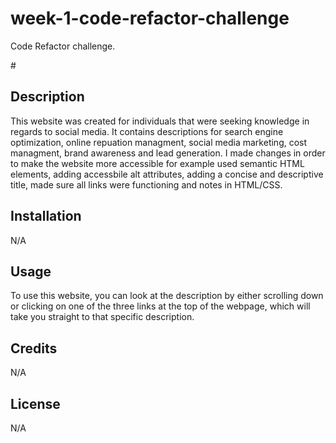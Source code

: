 # week-1-code-refactor-challenge

Code Refactor challenge.

#<Horiseon Social Solutions Services>

## Description

This website was created for individuals that were seeking knowledge in regards to social media. It contains descriptions for search engine optimization, online repuation managment, social media marketing, cost managment, brand awareness and lead generation. I made changes in order to make the website more accessible for example used semantic HTML elements, adding accessbile alt attributes, adding a concise and descriptive title, made sure all links were functioning and notes in HTML/CSS.

## Installation

N/A

## Usage

To use this website, you can look at the description by either scrolling down or clicking on one of the three links at the top of the webpage, which will take you straight to that specific description.

## Credits 

N/A

## License

N/A